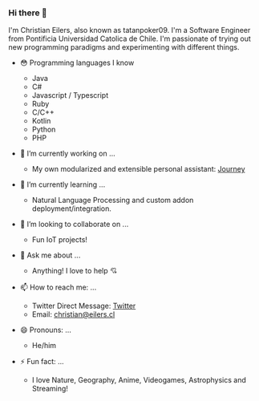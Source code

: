 ### Hi there 👋

I'm Christian Eilers, also known as tatanpoker09. I'm a Software Engineer from Pontificia Universidad Catolica de Chile. I'm passionate of trying out new programming paradigms and experimenting with different things.

- 😳 Programming languages I know
  - Java
  - C#
  - Javascript / Typescript
  - Ruby
  - C/C++
  - Kotlin
  - Python
  - PHP


- 🔭 I’m currently working on ...
  - My own modularized and extensible personal assistant: [Journey](https://github.com/tatanpoker09/Journey)
- 🌱 I’m currently learning ... 
  - Natural Language Processing and custom addon deployment/integration.
- 👯 I’m looking to collaborate on ...
  - Fun IoT projects!
- 💬 Ask me about ...
  - Anything! I love to help 💘
- 📫 How to reach me: ...
  - Twitter Direct Message: [Twitter](https://twitter.com/tatanpoker09)
  - Email: christian@eilers.cl
- 😄 Pronouns: ...
  - He/him
- ⚡ Fun fact: ...
  - I love Nature, Geography, Anime, Videogames, Astrophysics and Streaming!
